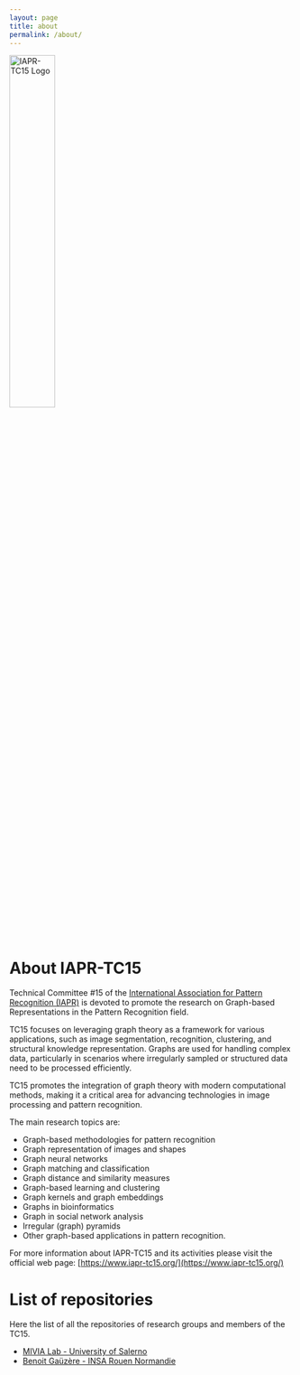 ```yaml
---
layout: page
title: about
permalink: /about/
---
```


<img src="https://github.com/IAPR-TC15/.github/blob/main/iapr-logo.jpeg" align="center" width="40%" alt="IAPR-TC15 Logo">

# About IAPR-TC15

Technical Committee #15 of the [International Association for Pattern Recognition (IAPR)](http://www.iapr.org/) is devoted to promote the research on Graph-based Representations in the Pattern Recognition field.

TC15 focuses on leveraging graph theory as a framework for various applications, such as image segmentation, recognition, clustering, and structural knowledge representation. Graphs are used for handling complex data, particularly in scenarios where irregularly sampled or structured data need to be processed efficiently.

TC15 promotes the integration of graph theory with modern computational methods, making it a critical area for advancing technologies in image processing and pattern recognition.

The main research topics are:
- Graph-based methodologies for pattern recognition
- Graph representation of images and shapes
- Graph neural networks
- Graph matching and classification
- Graph distance and similarity measures
- Graph-based learning and clustering
- Graph kernels and graph embeddings
- Graphs in bioinformatics
- Graph in social network analysis
- Irregular (graph) pyramids
- Other graph-based applications in pattern recognition.

For more information about IAPR-TC15 and its activities please visit the official web page: [https://www.iapr-tc15.org/](https://www.iapr-tc15.org/)

# List of repositories

Here the list of all the repositories of research groups and members of the TC15.
- [MIVIA Lab - University of Salerno](https://github.com/MiviaLab)
- [Benoit Gaüzère -  INSA Rouen Normandie](https://github.com/bgauzere) 
